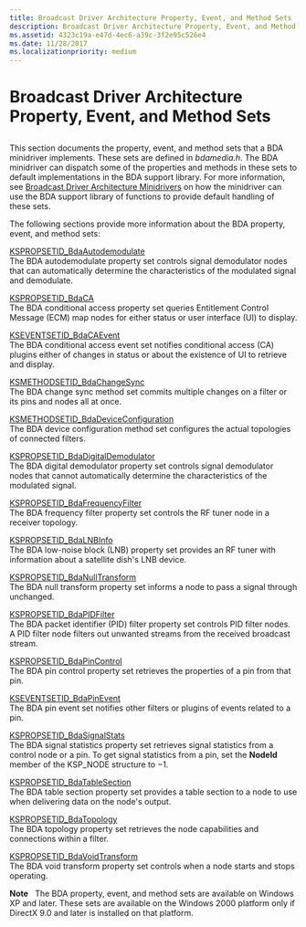 ```yaml
---
title: Broadcast Driver Architecture Property, Event, and Method Sets
description: Broadcast Driver Architecture Property, Event, and Method Sets
ms.assetid: 4323c19a-e47d-4ec6-a39c-3f2e95c526e4
ms.date: 11/28/2017
ms.localizationpriority: medium
---
```


# Broadcast Driver Architecture Property, Event, and Method Sets


## <span id="ddk_broadcast_driver_architecture_property_event_and_method_sets_ks"></span><span id="DDK_BROADCAST_DRIVER_ARCHITECTURE_PROPERTY_EVENT_AND_METHOD_SETS_KS"></span>


This section documents the property, event, and method sets that a BDA minidriver implements. These sets are defined in *bdamedia.h*. The BDA minidriver can dispatch some of the properties and methods in these sets to default implementations in the BDA support library. For more information, see [Broadcast Driver Architecture Minidrivers](./broadcast-driver-architecture-minidrivers.md) on how the minidriver can use the BDA support library of functions to provide default handling of these sets.

The following sections provide more information about the BDA property, event, and method sets:

<span id="KSPROPSETID_BdaAutodemodulate"></span><span id="kspropsetid_bdaautodemodulate"></span><span id="KSPROPSETID_BDAAUTODEMODULATE"></span>[KSPROPSETID\_BdaAutodemodulate](kspropsetid-bdaautodemodulate.md)  
The BDA autodemodulate property set controls signal demodulator nodes that can automatically determine the characteristics of the modulated signal and demodulate.

<span id="KSPROPSETID_BdaCA"></span><span id="kspropsetid_bdaca"></span><span id="KSPROPSETID_BDACA"></span>[KSPROPSETID\_BdaCA](kspropsetid-bdaca.md)  
The BDA conditional access property set queries Entitlement Control Message (ECM) map nodes for either status or user interface (UI) to display.

<span id="KSEVENTSETID_BdaCAEvent"></span><span id="kseventsetid_bdacaevent"></span><span id="KSEVENTSETID_BDACAEVENT"></span>[KSEVENTSETID\_BdaCAEvent](kseventsetid-bdacaevent.md)  
The BDA conditional access event set notifies conditional access (CA) plugins either of changes in status or about the existence of UI to retrieve and display.

<span id="KSMETHODSETID_BdaChangeSync"></span><span id="ksmethodsetid_bdachangesync"></span><span id="KSMETHODSETID_BDACHANGESYNC"></span>[KSMETHODSETID\_BdaChangeSync](ksmethodsetid-bdachangesync.md)  
The BDA change sync method set commits multiple changes on a filter or its pins and nodes all at once.

<span id="KSMETHODSETID_BdaDeviceConfiguration"></span><span id="ksmethodsetid_bdadeviceconfiguration"></span><span id="KSMETHODSETID_BDADEVICECONFIGURATION"></span>[KSMETHODSETID\_BdaDeviceConfiguration](ksmethodsetid-bdadeviceconfiguration.md)  
The BDA device configuration method set configures the actual topologies of connected filters.

<span id="KSPROPSETID_BdaDigitalDemodulator"></span><span id="kspropsetid_bdadigitaldemodulator"></span><span id="KSPROPSETID_BDADIGITALDEMODULATOR"></span>[KSPROPSETID\_BdaDigitalDemodulator](kspropsetid-bdadigitaldemodulator.md)  
The BDA digital demodulator property set controls signal demodulator nodes that cannot automatically determine the characteristics of the modulated signal.

<span id="KSPROPSETID_BdaFrequencyFilter"></span><span id="kspropsetid_bdafrequencyfilter"></span><span id="KSPROPSETID_BDAFREQUENCYFILTER"></span>[KSPROPSETID\_BdaFrequencyFilter](kspropsetid-bdafrequencyfilter.md)  
The BDA frequency filter property set controls the RF tuner node in a receiver topology.

<span id="KSPROPSETID_BdaLNBInfo"></span><span id="kspropsetid_bdalnbinfo"></span><span id="KSPROPSETID_BDALNBINFO"></span>[KSPROPSETID\_BdaLNBInfo](kspropsetid-bdalnbinfo.md)  
The BDA low-noise block (LNB) property set provides an RF tuner with information about a satellite dish's LNB device.

<span id="KSPROPSETID_BdaNullTransform"></span><span id="kspropsetid_bdanulltransform"></span><span id="KSPROPSETID_BDANULLTRANSFORM"></span>[KSPROPSETID\_BdaNullTransform](kspropsetid-bdanulltransform.md)  
The BDA null transform property set informs a node to pass a signal through unchanged.

<span id="KSPROPSETID_BdaPIDFilter"></span><span id="kspropsetid_bdapidfilter"></span><span id="KSPROPSETID_BDAPIDFILTER"></span>[KSPROPSETID\_BdaPIDFilter](kspropsetid-bdapidfilter.md)  
The BDA packet identifier (PID) filter property set controls PID filter nodes. A PID filter node filters out unwanted streams from the received broadcast stream.

<span id="KSPROPSETID_BdaPinControl"></span><span id="kspropsetid_bdapincontrol"></span><span id="KSPROPSETID_BDAPINCONTROL"></span>[KSPROPSETID\_BdaPinControl](kspropsetid-bdapincontrol.md)  
The BDA pin control property set retrieves the properties of a pin from that pin.

<span id="KSEVENTSETID_BdaPinEvent"></span><span id="kseventsetid_bdapinevent"></span><span id="KSEVENTSETID_BDAPINEVENT"></span>[KSEVENTSETID\_BdaPinEvent](kseventsetid-bdapinevent.md)  
The BDA pin event set notifies other filters or plugins of events related to a pin.

<span id="KSPROPSETID_BdaSignalStats"></span><span id="kspropsetid_bdasignalstats"></span><span id="KSPROPSETID_BDASIGNALSTATS"></span>[KSPROPSETID\_BdaSignalStats](kspropsetid-bdasignalstats.md)  
The BDA signal statistics property set retrieves signal statistics from a control node or a pin. To get signal statistics from a pin, set the **NodeId** member of the KSP\_NODE structure to −1.

<span id="KSPROPSETID_BdaTableSection"></span><span id="kspropsetid_bdatablesection"></span><span id="KSPROPSETID_BDATABLESECTION"></span>[KSPROPSETID\_BdaTableSection](kspropsetid-bdatablesection.md)  
The BDA table section property set provides a table section to a node to use when delivering data on the node's output.

<span id="KSPROPSETID_BdaTopology"></span><span id="kspropsetid_bdatopology"></span><span id="KSPROPSETID_BDATOPOLOGY"></span>[KSPROPSETID\_BdaTopology](kspropsetid-bdatopology.md)  
The BDA topology property set retrieves the node capabilities and connections within a filter.

<span id="KSPROPSETID_BdaVoidTransform"></span><span id="kspropsetid_bdavoidtransform"></span><span id="KSPROPSETID_BDAVOIDTRANSFORM"></span>[KSPROPSETID\_BdaVoidTransform](kspropsetid-bdavoidtransform.md)  
The BDA void transform property set controls when a node starts and stops operating.

**Note**   The BDA property, event, and method sets are available on Windows XP and later. These sets are available on the Windows 2000 platform only if DirectX 9.0 and later is installed on that platform.

 

 

